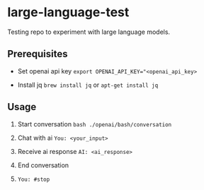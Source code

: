 # large-language-test

Testing repo to experiment with large language models.

## Prerequisites

- Set openai api key
  `export OPENAI_API_KEY="<openai_api_key>`

- Install jq
  `brew install jq` or `apt-get install jq`

## Usage

1. Start conversation
   `bash ./openai/bash/conversation`

2. Chat with ai
   `You: <your_input>`

3. Receive ai response
   `AI: <ai_response>`

4. End conversation
5. `You: #stop`
